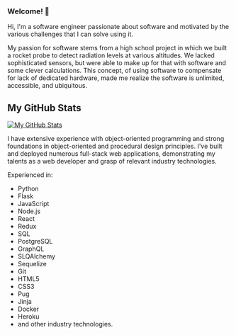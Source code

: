 ### Welcome! 👋

Hi, I'm a software engineer passionate about software and motivated by the various challenges that I can solve using it.

My passion for software stems from a high school project in which we built a rocket probe to detect radiation levels at various altitudes. We lacked sophisticated sensors, but were able to make up for that with software and some clever calculations. This concept, of using software to compensate for lack of dedicated hardware, made me realize the software is unlimited, accessible, and ubiquitous.

## My GitHub Stats
[![My GitHub Stats](https://github-readme-stats.vercel.app/api/?username=monemad&count_private=true&theme=darcula&showicons=true)](https://github.com/monemad?tab=repositories)

I have extensive experience with object-oriented programming and strong foundations in object-oriented and procedural design principles. I've built and deployed numerous full-stack web applications, demonstrating my talents as a web developer and grasp of relevant industry technologies.

Experienced in:
- Python
- Flask
- JavaScript
- Node.js
- React
- Redux
- SQL
- PostgreSQL
- GraphQL
- SLQAlchemy
- Sequelize
- Git
- HTML5
- CSS3
- Pug
- Jinja
- Docker
- Heroku
- and other industry technologies.

<!--
**monemad/monemad** is a ✨ _special_ ✨ repository because its `README.md` (this file) appears on your GitHub profile.

Here are some ideas to get you started:

- 🔭 I’m currently working on ...
- 🌱 I’m currently learning ...
- 👯 I’m looking to collaborate on ...
- 🤔 I’m looking for help with ...
- 💬 Ask me about ...
- 📫 How to reach me: ...
- 😄 Pronouns: ...
- ⚡ Fun fact: ...
-->
